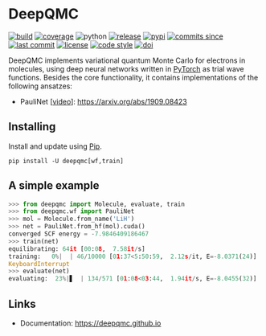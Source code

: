# DeepQMC

[![build](https://img.shields.io/travis/deepqmc/deepqmc/master.svg)](https://travis-ci.com/deepqmc/deepqmc)
[![coverage](https://img.shields.io/codecov/c/github/deepqmc/deepqmc.svg)](https://codecov.io/gh/deepqmc/deepqmc)
![python](https://img.shields.io/pypi/pyversions/deepqmc.svg)
[![release](https://img.shields.io/github/release/deepqmc/deepqmc.svg)](https://github.com/deepqmc/deepqmc/releases)
[![pypi](https://img.shields.io/pypi/v/deepqmc.svg)](https://pypi.org/project/deepqmc/)
[![commits since](https://img.shields.io/github/commits-since/deepqmc/deepqmc/latest.svg)](https://github.com/deepqmc/deepqmc/releases)
[![last commit](https://img.shields.io/github/last-commit/deepqmc/deepqmc.svg)](https://github.com/deepqmc/deepqmc/commits/master)
[![license](https://img.shields.io/github/license/deepqmc/deepqmc.svg)](https://github.com/deepqmc/deepqmc/blob/master/LICENSE)
[![code style](https://img.shields.io/badge/code%20style-black-202020.svg)](https://github.com/ambv/black)
[![doi](https://img.shields.io/badge/doi-10.5281%2Fzenodo.3960826-blue)](http://doi.org/10.5281/zenodo.3960826)

DeepQMC implements variational quantum Monte Carlo for electrons in molecules, using deep neural networks written in [PyTorch](https://pytorch.org) as trial wave functions. Besides the core functionality, it contains implementations of the following ansatzes:

- PauliNet [[video](https://youtu.be/_bdvpmleAgw)]: https://arxiv.org/abs/1909.08423

## Installing

Install and update using [Pip](https://pip.pypa.io/en/stable/quickstart/).

```
pip install -U deepqmc[wf,train]
```

## A simple example

```python
>>> from deepqmc import Molecule, evaluate, train
>>> from deepqmc.wf import PauliNet
>>> mol = Molecule.from_name('LiH')
>>> net = PauliNet.from_hf(mol).cuda()
converged SCF energy = -7.9846409186467
>>> train(net)
equilibrating: 64it [00:08,  7.58it/s]
training:   0%|  | 46/10000 [01:37<5:50:59,  2.12s/it, E=-8.0371(24)]
KeyboardInterrupt
>>> evaluate(net)
evaluating:  23%|▋  | 134/571 [01:08<03:44,  1.94it/s, E=-8.0455(32)]
```

## Links

- Documentation: https://deepqmc.github.io
